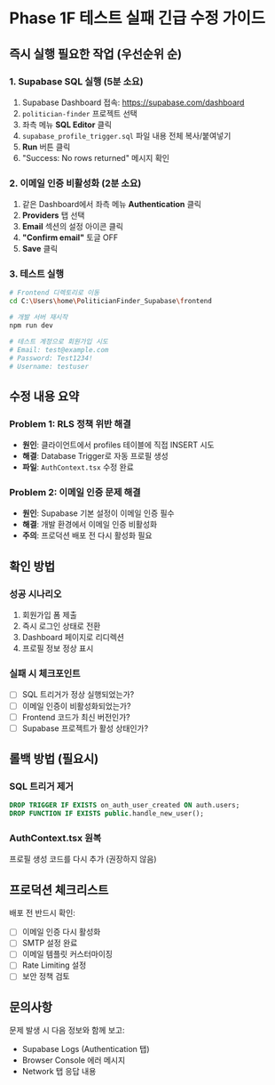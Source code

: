 # Phase 1F 테스트 실패 긴급 수정 가이드

## 즉시 실행 필요한 작업 (우선순위 순)

### 1. Supabase SQL 실행 (5분 소요)
1. Supabase Dashboard 접속: https://supabase.com/dashboard
2. `politician-finder` 프로젝트 선택
3. 좌측 메뉴 **SQL Editor** 클릭
4. `supabase_profile_trigger.sql` 파일 내용 전체 복사/붙여넣기
5. **Run** 버튼 클릭
6. "Success: No rows returned" 메시지 확인

### 2. 이메일 인증 비활성화 (2분 소요)
1. 같은 Dashboard에서 좌측 메뉴 **Authentication** 클릭
2. **Providers** 탭 선택
3. **Email** 섹션의 설정 아이콘 클릭
4. **"Confirm email"** 토글 OFF
5. **Save** 클릭

### 3. 테스트 실행
```bash
# Frontend 디렉토리로 이동
cd C:\Users\home\PoliticianFinder_Supabase\frontend

# 개발 서버 재시작
npm run dev

# 테스트 계정으로 회원가입 시도
# Email: test@example.com
# Password: Test1234!
# Username: testuser
```

## 수정 내용 요약

### Problem 1: RLS 정책 위반 해결
- **원인**: 클라이언트에서 profiles 테이블에 직접 INSERT 시도
- **해결**: Database Trigger로 자동 프로필 생성
- **파일**: `AuthContext.tsx` 수정 완료

### Problem 2: 이메일 인증 문제 해결
- **원인**: Supabase 기본 설정이 이메일 인증 필수
- **해결**: 개발 환경에서 이메일 인증 비활성화
- **주의**: 프로덕션 배포 전 다시 활성화 필요

## 확인 방법

### 성공 시나리오
1. 회원가입 폼 제출
2. 즉시 로그인 상태로 전환
3. Dashboard 페이지로 리디렉션
4. 프로필 정보 정상 표시

### 실패 시 체크포인트
- [ ] SQL 트리거가 정상 실행되었는가?
- [ ] 이메일 인증이 비활성화되었는가?
- [ ] Frontend 코드가 최신 버전인가?
- [ ] Supabase 프로젝트가 활성 상태인가?

## 롤백 방법 (필요시)

### SQL 트리거 제거
```sql
DROP TRIGGER IF EXISTS on_auth_user_created ON auth.users;
DROP FUNCTION IF EXISTS public.handle_new_user();
```

### AuthContext.tsx 원복
프로필 생성 코드를 다시 추가 (권장하지 않음)

## 프로덕션 체크리스트

배포 전 반드시 확인:
- [ ] 이메일 인증 다시 활성화
- [ ] SMTP 설정 완료
- [ ] 이메일 템플릿 커스터마이징
- [ ] Rate Limiting 설정
- [ ] 보안 정책 검토

## 문의사항
문제 발생 시 다음 정보와 함께 보고:
- Supabase Logs (Authentication 탭)
- Browser Console 에러 메시지
- Network 탭 응답 내용